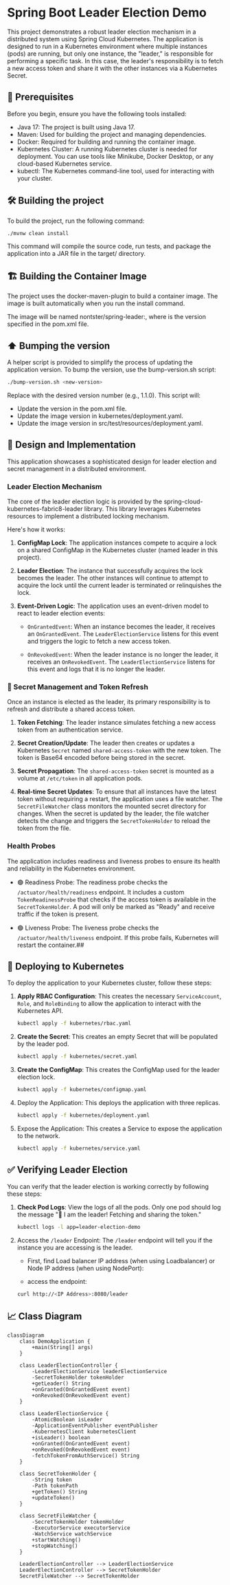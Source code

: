 # Spring Boot Leader Election Demo

This project demonstrates a robust leader election mechanism in a distributed system using Spring Cloud Kubernetes. The application is designed to run in a Kubernetes environment where multiple instances (pods) are running, but only one instance, the "leader," is responsible for performing a specific task. In this case, the leader's responsibility is to fetch a new access token and share it with the other instances via a Kubernetes Secret.

## 🚀 Prerequisites
Before you begin, ensure you have the following tools installed:

* Java 17: The project is built using Java 17.
* Maven: Used for building the project and managing dependencies.
* Docker: Required for building and running the container image.
* Kubernetes Cluster: A running Kubernetes cluster is needed for deployment. You can use tools like Minikube, Docker Desktop, or any cloud-based Kubernetes service.
* kubectl: The Kubernetes command-line tool, used for interacting with your cluster.

## 🛠️ Building the project

To build the project, run the following command:

```bash
./mvnw clean install
```
This command will compile the source code, run tests, and package the application into a JAR file in the target/ directory.

## 🏗️ Building the Container Image
The project uses the docker-maven-plugin to build a container image. The image is built automatically when you run the install command.

The image will be named nontster/spring-leader:<version>, where <version> is the version specified in the pom.xml file.

## ⬆️ Bumping the version

A helper script is provided to simplify the process of updating the application version. To bump the version, use the bump-version.sh script:

```bash
./bump-version.sh <new-version>
```

Replace <new-version> with the desired version number (e.g., 1.1.0). This script will:

* Update the version in the pom.xml file.
* Update the image version in kubernetes/deployment.yaml.
* Update the image version in src/test/resources/deployment.yaml.

## 🎨 Design and Implementation
This application showcases a sophisticated design for leader election and secret management in a distributed environment.

### Leader Election Mechanism

The core of the leader election logic is provided by the spring-cloud-kubernetes-fabric8-leader library. This library leverages Kubernetes resources to implement a distributed locking mechanism.

Here's how it works:

1. **ConfigMap Lock**: The application instances compete to acquire a lock on a shared ConfigMap in the Kubernetes cluster (named leader in this project).

2. **Leader Election**: The instance that successfully acquires the lock becomes the leader. The other instances will continue to attempt to acquire the lock until the current leader is terminated or relinquishes the lock.

3. **Event-Driven Logic**: The application uses an event-driven model to react to leader election events:

   * `OnGrantedEvent`: When an instance becomes the leader, it receives an `OnGrantedEvent`. The `LeaderElectionService` listens for this event and triggers the logic to fetch a new access token.

   * `OnRevokedEvent`: When the leader instance is no longer the leader, it receives an `OnRevokedEvent`. The `LeaderElectionService` listens for this event and logs that it is no longer the leader.

### 🔑 Secret Management and Token Refresh

Once an instance is elected as the leader, its primary responsibility is to refresh and distribute a shared access token.

1. **Token Fetching**: The leader instance simulates fetching a new access token from an authentication service.

2. **Secret Creation/Update**: The leader then creates or updates a Kubernetes `Secret` named `shared-access-token` with the new token. The token is Base64 encoded before being stored in the secret.

3. **Secret Propagation**: The `shared-access-token` secret is mounted as a volume at `/etc/token` in all application pods.

4. **Real-time Secret Updates**: To ensure that all instances have the latest token without requiring a restart, the application uses a file watcher. The `SecretFileWatcher` class monitors the mounted secret directory for changes. When the secret is updated by the leader, the file watcher detects the change and triggers the `SecretTokenHolder` to reload the token from the file.

### Health Probes

The application includes readiness and liveness probes to ensure its health and reliability in the Kubernetes environment.

* 🟢 Readiness Probe: The readiness probe checks the `/actuator/health/readiness` endpoint. It includes a custom `TokenReadinessProbe` that checks if the access token is available in the `SecretTokenHolder`. A pod will only be marked as "Ready" and receive traffic if the token is present.

* 🟢 Liveness Probe: The liveness probe checks the `/actuator/health/liveness` endpoint. If this probe fails, Kubernetes will restart the container.##

## 🚢 Deploying to Kubernetes

To deploy the application to your Kubernetes cluster, follow these steps:

1. **Apply RBAC Configuration**: This creates the necessary `ServiceAccount`, `Role`, and `RoleBinding` to allow the application to interact with the Kubernetes API.

    ```bash
    kubectl apply -f kubernetes/rbac.yaml
    ```

2. **Create the Secret**: This creates an empty Secret that will be populated by the leader pod.

    ```bash
    kubectl apply -f kubernetes/secret.yaml
    ```

3. **Create the ConfigMap**: This creates the ConfigMap used for the leader election lock.

    ```bash
    kubectl apply -f kubernetes/configmap.yaml
    ```

4. Deploy the Application: This deploys the application with three replicas.

    ```bash
    kubectl apply -f kubernetes/deployment.yaml
    ```

5. Expose the Application: This creates a Service to expose the application to the network.

    ```bash
    kubectl apply -f kubernetes/service.yaml
    ```

## ✅ Verifying Leader Election

You can verify that the leader election is working correctly by following these steps:

1. **Check Pod Logs**: View the logs of all the pods. Only one pod should log the message "👑 I am the leader! Fetching and sharing the token."

    ```bash
    kubectl logs -l app=leader-election-demo
    ```

2. Access the `/leader` Endpoint: The `/leader` endpoint will tell you if the instance you are accessing is the leader.

   * First, find Load balancer IP address (when using Loadbalancer) or Node IP address (when using NodePort):

   * access the endpoint:
    ```bash
    curl http://<IP Address>:8080/leader
    ```

## 📈 Class Diagram

```mermaid
classDiagram
    class DemoApplication {
        +main(String[] args)
    }

    class LeaderElectionController {
        -LeaderElectionService leaderElectionService
        -SecretTokenHolder tokenHolder
        +getLeader() String
        +onGranted(OnGrantedEvent event)
        +onRevoked(OnRevokedEvent event)
    }

    class LeaderElectionService {
        -AtomicBoolean isLeader
        -ApplicationEventPublisher eventPublisher
        -KubernetesClient kubernetesClient
        +isLeader() boolean
        +onGranted(OnGrantedEvent event)
        +onRevoked(OnRevokedEvent event)
        -fetchTokenFromAuthService() String
    }

    class SecretTokenHolder {
        -String token
        -Path tokenPath
        +getToken() String
        +updateToken()
    }

    class SecretFileWatcher {
        -SecretTokenHolder tokenHolder
        -ExecutorService executorService
        -WatchService watchService
        +startWatching()
        +stopWatching()
    }

    LeaderElectionController --> LeaderElectionService
    LeaderElectionController --> SecretTokenHolder
    SecretFileWatcher --> SecretTokenHolder
```
